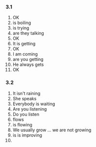 ### 3.1
1. OK
2. is boiling
3. is trying
4. are they talking
5. OK
6. It is getting
7. OK
8. I am coming
9. are you getting
10. He always gets
11. OK

### 3.2
1. It isn't raining
2. She speaks
3. Everybody is waiting
4. Are you listening
5. Do you listen
6. flows
7. is flowing
8. We usually grow ... we are not growing
9. is is improving
10. 
